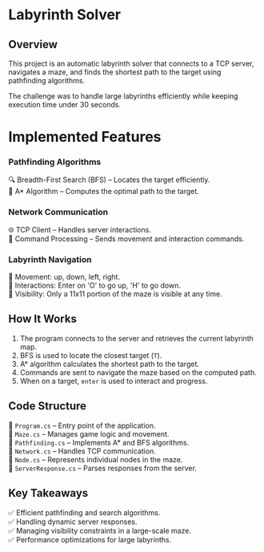 ﻿<h1>Labyrinth Solver</h1>
<h2>Overview</h2>
<p>This project is an automatic labyrinth solver that connects to a TCP server, navigates a maze, and finds the shortest path to the target using pathfinding algorithms.</p>
<p>The challenge was to handle large labyrinths efficiently while keeping execution time under 30 seconds.</p>
    
<h1>Implemented Features</h1>
   
<h3>Pathfinding Algorithms</h3>
<div class="emoji">🔍 Breadth-First Search (BFS) – Locates the target efficiently.</div>
<div class="emoji">🧭 A* Algorithm – Computes the optimal path to the target.</div>
  
<h3>Network Communication</h3>
<div class="emoji">🌐 TCP Client – Handles server interactions.</div>
<div class="emoji">📡 Command Processing – Sends movement and interaction commands.</div>
  
<h3>Labyrinth Navigation</h3>
<div class="emoji">🚶 Movement: up, down, left, right.</div>
<div class="emoji">🚪 Interactions: Enter on 'O' to go up, 'H' to go down.</div>
<div class="emoji">📌 Visibility: Only a 11x11 portion of the maze is visible at any time.</div>
 
<h2>How It Works</h2>
<ol>
    <li>The program connects to the server and retrieves the current labyrinth map.</li>
    <li>BFS is used to locate the closest target (<code>T</code>).</li>
    <li>A* algorithm calculates the shortest path to the target.</li>
    <li>Commands are sent to navigate the maze based on the computed path.</li>
    <li>When on a target, <code>enter</code> is used to interact and progress.</li>
</ol>
    
<h2>Code Structure</h2>
<div class="emoji">📜 <code>Program.cs</code> – Entry point of the application.</div>
<div class="emoji">📜 <code>Maze.cs</code> – Manages game logic and movement.</div>
<div class="emoji">📜 <code>Pathfinding.cs</code> – Implements A* and BFS algorithms.</div>
<div class="emoji">📜 <code>Network.cs</code> – Handles TCP communication.</div>
<div class="emoji">📜 <code>Node.cs</code> – Represents individual nodes in the maze.</div>
<div class="emoji">📜 <code>ServerResponse.cs</code> – Parses responses from the server.</div>
    
<h2>Key Takeaways</h2>
<div class="emoji">✅ Efficient pathfinding and search algorithms.</div>
<div class="emoji">✅ Handling dynamic server responses.</div>
<div class="emoji">✅ Managing visibility constraints in a large-scale maze.</div>
<div class="emoji">✅ Performance optimizations for large labyrinths.</div>
